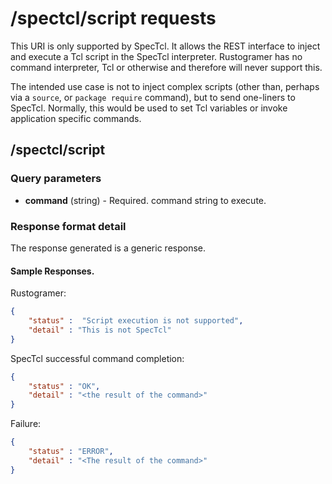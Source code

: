# /spectcl/script requests

This URI is only supported by SpecTcl.  It allows the REST interface to inject and execute a Tcl script in the SpecTcl interpreter.  Rustogramer has no command interpreter, Tcl or otherwise and therefore will never support this.

The intended use case is not to inject complex scripts (other than, perhaps via a ```source```, or ```package require``` command), but to send one-liners to SpecTcl. Normally, this would be used to set Tcl variables or invoke application specific commands.


## /spectcl/script

### Query parameters

* **command** (string) - Required.  command string to execute.

### Response format detail

The response generated is a generic response.

#### Sample Responses.

Rustogramer:
```json
{
    "status" :  "Script execution is not supported",
    "detail" : "This is not SpecTcl"
}
```

SpecTcl successful command completion:

```json
{
    "status" : "OK",
    "detail" : "<the result of the command>"
}
```

Failure:
```json
{
    "status" : "ERROR",
    "detail" : "<The result of the command>"
}
```